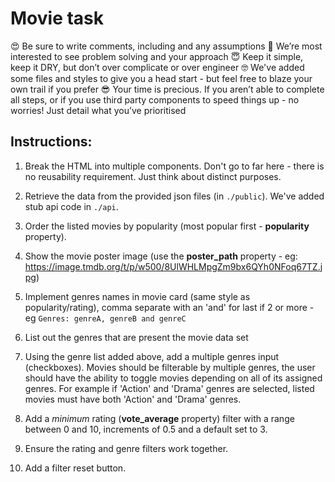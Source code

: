 # Movie task

😍 Be sure to write comments, including and any assumptions
🧐 We’re most interested to see problem solving and your approach
😇 Keep it simple, keep it DRY, but don’t over complicate or over engineer
🤓 We've added some files and styles to give you a head start - but feel free to blaze your own trail if you prefer
😎 Your time is precious. If you aren’t able to complete all steps, or if you use third party components to speed things up - no worries! Just detail what you’ve prioritised

## Instructions:

1. Break the HTML into multiple components. Don't go to far here - there is no reusability requirement. Just think about distinct purposes.

2. Retrieve the data from the provided json files (in `./public`). We've added stub api code in `./api`.

3. Order the listed movies by popularity (most popular first - **popularity** property).

4. Show the movie poster image (use the **poster_path** property - eg: https://image.tmdb.org/t/p/w500/8UlWHLMpgZm9bx6QYh0NFoq67TZ.jpg)

5. Implement genres names in movie card (same style as popularity/rating), comma separate with an 'and' for last if 2 or more - eg `Genres: genreA, genreB and genreC`

6. List out the genres that are present the movie data set

7. Using the genre list added above, add a multiple genres input (checkboxes). Movies should be filterable by multiple genres, the user should have the ability to toggle movies depending on all of its assigned genres. For example if 'Action' and 'Drama' genres are selected, listed movies must have both 'Action' and 'Drama' genres.

8. Add a _minimum_ rating (**vote_average** property) filter with a range between 0 and 10, increments of 0.5 and a default set to 3.

9. Ensure the rating and genre filters work together.

10. Add a filter reset button.
